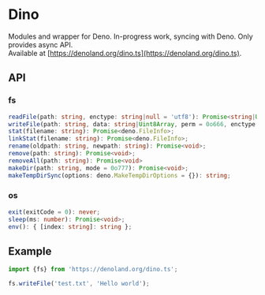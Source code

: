 # Dino

Modules and wrapper for Deno. In-progress work, syncing with Deno. Only provides async API.    
Available at [https://denoland.org/dino.ts](https://denoland.org/dino.ts).

## API
### fs
```ts
readFile(path: string, enctype: string|null = 'utf8'): Promise<string|Uint8Array>;
writeFile(path: string, data: string|Uint8Array, perm = 0o666, enctype: string|null = 'utf8'): Promise<void>;
stat(filename: string): Promise<deno.FileInfo>;
linkStat(filename: string): Promise<deno.FileInfo>;
rename(oldpath: string, newpath: string): Promise<void>;
remove(path: string): Promise<void>;
removeAll(path: string): Promise<void>
makeDir(path: string, mode = 0o777): Promise<void>;
makeTempDirSync(options: deno.MakeTempDirOptions = {}): string;
```
### os
```ts
exit(exitCode = 0): never;
sleep(ms: number): Promise<void>;
env(): { [index: string]: string };
```

## Example
```ts
import {fs} from 'https://denoland.org/dino.ts';

fs.writeFile('test.txt', 'Hello world');
```